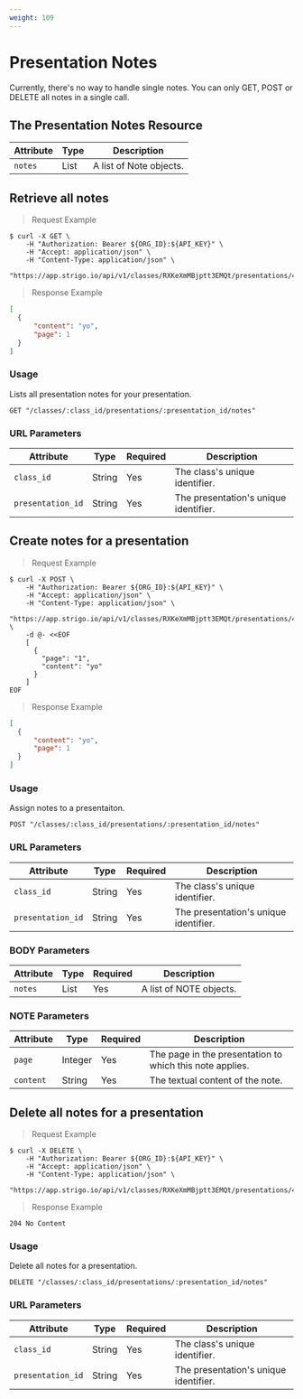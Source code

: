 ```yaml
---
weight: 109
---
```



# Presentation Notes

<aside class="notice">
Currently, there's no way to handle single notes. You can only GET, POST or DELETE all notes in a single call.
</aside>

## The Presentation Notes Resource

Attribute     | Type     | Description
---------     | -------  | -------
`notes`       | List     | A list of Note objects.


## Retrieve all notes

> Request Example

```shell
$ curl -X GET \
    -H "Authorization: Bearer ${ORG_ID}:${API_KEY}" \
    -H "Accept: application/json" \
    -H "Content-Type: application/json" \
    "https://app.strigo.io/api/v1/classes/RXKeXmMBjptt3EMQt/presentations/455e6c87af85c916d9bc2e7c/notes"
```

> Response Example

```json
[
  {
      "content": "yo",
      "page": 1
  }
]
```

### Usage

Lists all presentation notes for your presentation.

`GET "/classes/:class_id/presentations/:presentation_id/notes"`

### URL Parameters

Attribute  | Type    | Required | Description
---------  | ------- | -------  | -------
`class_id` | String  | Yes      | The class's unique identifier.
`presentation_id` | String | Yes | The presentation's unique identifier.


## Create notes for a presentation

> Request Example

```shell
$ curl -X POST \
    -H "Authorization: Bearer ${ORG_ID}:${API_KEY}" \
    -H "Accept: application/json" \
    -H "Content-Type: application/json" \
    "https://app.strigo.io/api/v1/classes/RXKeXmMBjptt3EMQt/presentations/455e6c87af85c916d9bc2e7c/notes" \
    -d @- <<EOF
    [
      {
        "page": "1",
        "content": "yo"
      }
    ]
EOF
```

> Response Example

```json
[
  {
      "content": "yo",
      "page": 1
  }
]
```

### Usage

Assign notes to a presentaiton.

`POST "/classes/:class_id/presentations/:presentation_id/notes"`

### URL Parameters

Attribute  | Type    | Required | Description
---------  | ------- | -------  | -------
`class_id` | String  | Yes      | The class's unique identifier.
`presentation_id` | String | Yes | The presentation's unique identifier.

### BODY Parameters

Attribute     | Type     | Required | Description
---------     | -------  | -------  | -------
`notes`       | List     | Yes      | A list of NOTE objects.

### NOTE Parameters

Attribute     | Type     | Required | Description
---------     | -------  | -------  | -------
`page`        | Integer  | Yes      | The page in the presentation to which this note applies.
`content`     | String   | Yes      | The textual content of the note.


## Delete all notes for a presentation

> Request Example

```shell
$ curl -X DELETE \
    -H "Authorization: Bearer ${ORG_ID}:${API_KEY}" \
    -H "Accept: application/json" \
    -H "Content-Type: application/json" \
    "https://app.strigo.io/api/v1/classes/RXKeXmMBjptt3EMQt/presentations/455e6c87af85c916d9bc2e7c/notes"
```

> Response Example

```text
204 No Content
```


### Usage

Delete all notes for a presentation.

`DELETE "/classes/:class_id/presentations/:presentation_id/notes"`

### URL Parameters

Attribute  | Type    | Required | Description
---------  | ------- | -------  | -------
`class_id` | String  | Yes      | The class's unique identifier.
`presentation_id` | String | Yes | The presentation's unique identifier.
